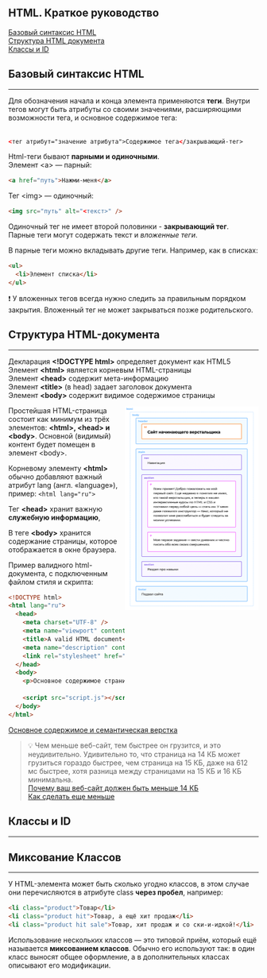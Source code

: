 ## HTML. Краткое руководство <a name="top"></a>

<!-- TODO полная проверка -->
<!-- TODO якоря исправить-->

[Базовый синтаксис HTML](#syntax)  
[Структура HTML документа](#structure)  
[Классы и ID](#classes)

<a name="syntax"></a>

## Базовый синтаксис HTML

---

Для обозначения начала и конца элемента применяются **теги**. Внутри тегов могут быть атрибуты со своими значениями,
расширяющими возможности тега, и основное содержимое тега:

```html

<тег атрибут="значение атрибута">Содержимое тега</закрывающий-тег>
```

Html-теги бывают **парными и одиночными**.  
Элемент <a\> — парный:

```html
<a href="путь">Нажми-меня</a>
```

Тег <img\> — одиночный:

```html
<img src="путь" alt="<текст>" />
```

Одиночный тег не имеет второй половинки - **закрывающий тег**.  
Парные теги могут содержать текст и _вложенные теги_.

В парные теги можно вкладывать другие теги. Например, как в списках:

```html
<ul>
  <li>Элемент списка</li>
</ul>
```

❗ У вложенных тегов всегда нужно следить за правильным порядком закрытия. Вложенный тег не может закрываться позже
родительского.

<a name="structure"></a>

## Структура HTML-документа

---

Декларация **<\!DOCTYPE html>** определяет документ как HTML5  
Элемент **<html\>** является корневым HTML-страницы  
Элемент **<head\>** содержит мета-информацию  
Элемент **<title\>** (в head) задает заголовок документа  
Элемент **<body\>** содержит видимое содержимое страницы

<img src="img/html-doc-structure.png" alt="image" width="270" height="410" style="float:right" />

Простейшая HTML-страница состоит как минимум из трёх элементов: **<html\>, <head\> и <body\>**. Основной (видимый) контент будет помещен в элемент <body\>.

Корневому элементу **<html\>** обычно добавляют важный атрибут lang (англ. «language»), пример:
`<html lang="ru">`

Тег **<head\>** хранит важную **служебную информацию**,

В теге **<body\>** хранится содержание страницы, которое отображается в окне браузера.

Пример валидного html-документа, с подключенным файлом стиля и скрипта:

```html
<!DOCTYPE html>
<html lang="ru">
  <head>
    <meta charset="UTF-8" />
    <meta name="viewport" content="width=device-width, initial-scale=1.0" />
    <title>A valid HTML document</title>
    <meta name="description" content="My practice project" />
    <link rel="stylesheet" href="style.css" />
  </head>
  <body>
    <p>Основное содержимое страницы</p>

    <script src="script.js"></script>
  </body>
</html>
```

[Основное содержимое и семантическая верстка](./html-semantic.md)

> 💡 Чем меньше веб-сайт, тем быстрее он грузится, и это неудивительно.
> Удивительно то, что страница на 14 КБ может грузиться гораздо быстрее, чем страница на 15 КБ, даже на 612 мс быстрее, хотя разница между страницами на 15 КБ и 16 КБ минимальна.  
> [Почему ваш веб-сайт должен быть меньше 14 КБ](https://habr.com/ru/post/684836/)  
> [Как сделать еще меньше](https://habr.com/ru/company/ruvds/blog/692840/)

<!-- FIXME Нужно ли скрипт ставить в конец -->

<a name="classes"></a>

## Классы и ID

---

<!-- TODO контент -->

## Миксование Классов

---

У HTML-элемента может быть сколько угодно классов, в этом случае они перечисляются в атрибуте class **через пробел**,
например:

```html
<li class="product">Товар</li>
<li class="product hit">Товар, а ещё хит продаж</li>
<li class="product hit sale">Товар, хит продаж и со ски-и-идкой!</li>
```

Использование нескольких классов — это типовой приём, который ещё называется **миксованием классов**. Обычно его
используют так: в один класс выносят общее оформление, а в дополнительных классах описывают его модификации.
